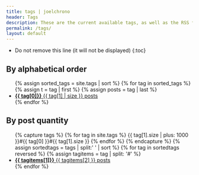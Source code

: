 ```yaml
---
title: tags | joelchrono
header: Tags
description: These are the current available tags, as well as the RSS feed of each of them, in case you want to follow certain topics, they are sorted too!
permalink: /tags/
layout: default
---
```


<!--<ul>-->
<!--{% for tag in site.tags %}-->
<!--<li><a href="/tags/{{ tag[0] }}/">{{ tag[0] }} </a> [{{ tag[1] | size }}] <a href="/feeds/{{ tag[0] }}.xml/"> Feed</a></li>-->
<!--{% endfor %}-->
<!--</ul>-->

* Do not remove this line (it will not be displayed)
{:toc}

## By alphabetical order

<article>
<nav class="posts">
<ul>
{% assign sorted_tags = site.tags | sort %}
{% for tag in sorted_tags %}
{% assign t = tag | first %}
{% assign posts = tag | last %}
<li><a class="post" href="/tags/{{ tag[0] }}/">
<b class="post-title">{{ tag[0]}}</b>
<span class="post-date">{{ tag[1] | size }} posts</span>
</a></li>
{% endfor %}
</ul>
</nav>
</article>

## By post quantity

<article>
<nav class="posts">
<ul>
{% capture tags %}
{% for tag in site.tags %}
{{ tag[1].size | plus: 1000 }}#{{ tag[0] }}#{{ tag[1].size }}
{% endfor %}
{% endcapture %}
{% assign sortedtags = tags | split:' ' | sort %}
{% for tag in sortedtags reversed %}
{% assign tagitems = tag | split: '#' %}
<li><a class="post" href="/tags/{{ tagitems[1] }}/"><b class="post-title">{{ tagitems[1]}}</b> <span class="post-date">{{ tagitems[2] }} posts</span></a></li>
{% endfor %}
</ul>
</nav>
</article>
